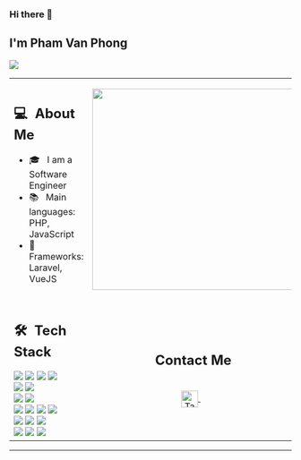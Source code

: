 ### Hi there 👋

## I'm Pham Van Phong

![](https://komarev.com/ghpvc/?username=pham-phong)

<table>
  <tr>
    <td>
      <h2> 💻 &nbsp;About Me </h2>
       <ul>
        <li>🎓 &nbsp; I am a Software Engineer</li>
        <li>📚 &nbsp; Main languages: PHP, JavaScript</li>
        <li>🤔 &nbsp; Frameworks: Laravel, VueJS</li>
       </ul>
    </td>
    <td>
     <p align="center">
        <img height="360em" src="https://github-readme-stats.vercel.app/api?username=pham-phong&show_icons=true&locale=en&count_private=true&hide_rank=true&custom_title=My%20GitHub%20Statistics&disable_animations=true&theme=algolia"/>
     </p>
    </td>
  </tr>
  <tr>
   <td>
     <h2> 🛠 &nbsp;Tech Stack</h2>
     <img src="https://img.shields.io/badge/Laravel-FF2D20?style=for-the-badge&logo=laravel&logoColor=white"/>
     <img src="https://img.shields.io/badge/Vue.js-35495E?style=for-the-badge&logo=vue.js&logoColor=4FC08D"/>
     <img src="https://img.shields.io/badge/PHP-777BB4?style=for-the-badge&logo=php&logoColor=white"/>
     <img src="https://img.shields.io/badge/JavaScript-F7DF1E?style=for-the-badge&logo=javascript&logoColor=black"/>
     <br>
     <img src="https://img.shields.io/badge/MySQL-005C84?style=for-the-badge&logo=mysql&logoColor=white"/>
     <img src="https://img.shields.io/badge/PostgreSQL-316192?style=for-the-badge&logo=postgresql&logoColor=white"/>
     <br>
     <img src="https://img.shields.io/badge/Tailwind_CSS-38B2AC?style=for-the-badge&logo=tailwind-css&logoColor=white"/>
     <img src="https://img.shields.io/badge/-Bootstrap-05122A?style=flat&logo=bootstrap"/>
     <br>
     <img src="https://img.shields.io/badge/-HTML-05122A?style=flat&logo=HTML5"/>
     <img src="https://img.shields.io/badge/-CSS-05122A?style=flat&logo=CSS3"/>
     <img src="https://img.shields.io/badge/-JavaScript-05122A?style=flat&logo=javascript"/>
     <img src="https://img.shields.io/badge/-JQuery-05122A?style=flat&logo=jquery"/>
     <br>
     <img src="https://img.shields.io/badge/-Git-05122A?style=flat&logo=git"/>
     <img src="https://img.shields.io/badge/-Github-05122A?style=flat&logo=github"/>
     <img src="https://img.shields.io/badge/-Gitlab-05122A?style=flat&logo=gitlab"/>
     <br>
     <img src="https://img.shields.io/badge/-Visual%20Studio%20Code-05122A?style=flat&logo=visual-studio-code&logoColor=007ACC"/>
     <img src="https://img.shields.io/badge/Ubuntu-E95420?style=for-the-badge&logo=ubuntu&logoColor=white"/>
     <img src="https://img.shields.io/badge/mac%20os-000000?style=for-the-badge&logo=apple&logoColor=white"/>
   </td>
   <td>
    <div align="center">
      <h2>Contact Me</h2>
      <br>
      <a href="mailto:phamphongdhqn@gmail.com" >
      <img align="center" alt="Taban Soleymani | Gmail" width="30em" src="https://img.icons8.com/ios-glyphs/50/000000/gmail.png" />
      </a> &nbsp;&nbsp;
      <br>
    </div>
   </td>
  </tr>
</table>

---
